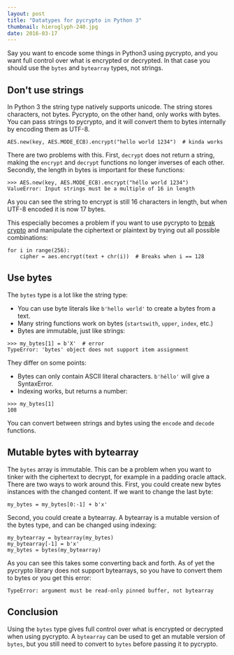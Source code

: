 ```yaml
---
layout: post
title: "Datatypes for pycrypto in Python 3"
thumbnail: hieroglyph-240.jpg
date: 2016-03-17
---
```


Say you want to encode some things in Python3 using pycrypto, and you want full control over what is encrypted or decrypted. In that case you should use the `bytes` and `bytearray` types, not strings.

## Don't use strings

In Python 3 the string type natively supports unicode. The string stores characters, not bytes. Pycrypto, on the other hand, only works with bytes. You can pass strings to pycrypto, and it will convert them to bytes internally by encoding them as UTF-8.

    AES.new(key, AES.MODE_ECB).encrypt("hello world 1234")  # kinda works

There are two problems with this. First, `decrypt` does not return a string, making the `encrypt` and `decrypt` functions no longer inverses of each other. Secondly, the length in bytes is important for these functions:

    >>> AES.new(key, AES.MODE_ECB).encrypt("héllo world 1234")
    ValueError: Input strings must be a multiple of 16 in length

As you can see the string to encrypt is still 16 characters in length, but when UTF-8 encoded it is now 17 bytes.

This especially becomes a problem if you want to use pycrypto to [break crypto](http://cryptopals.com/sets/2/challenges/12/) and manipulate the ciphertext or plaintext by trying out all possible combinations:

    for i in range(256):
        cipher = aes.encrypt(text + chr(i))  # Breaks when i == 128

## Use bytes

The `bytes` type is a lot like the string type:

* You can use byte literals like `b'hello world'` to create a bytes from a text.
* Many string functions work on bytes (`startswith`, `upper`, `index`, etc.)
* Bytes are immutable, just like strings:

~~~
>>> my_bytes[1] = b'X'  # error
TypeError: 'bytes' object does not support item assignment
~~~

They differ on some points:

* Bytes can only contain ASCII literal characters. `b'héllo'` will give a SyntaxError.
* Indexing works, but returns a number: 

~~~
>>> my_bytes[1]
108
~~~

You can convert between strings and bytes using the `encode` and `decode` functions.

## Mutable bytes with bytearray

The `bytes` array is immutable. This can be a problem when you want to tinker with the ciphertext to decrypt, for example in a padding oracle attack. There are two ways to work around this. First, you could create new bytes instances with the changed content. If we want to change the last byte:

    my_bytes = my_bytes[0:-1] + b'x'

Second, you could create a bytearray. A bytearray is a mutable version of the bytes type, and can be changed using indexing:

    my_bytearray = bytearray(my_bytes)
    my_bytearray[-1] = b'x'
    my_bytes = bytes(my_bytearray)

As you can see this takes some converting back and forth. As of yet the pycrypto library does not support bytearrays, so you have to convert them to bytes or you get this error:

    TypeError: argument must be read-only pinned buffer, not bytearray

## Conclusion

Using the `bytes` type gives full control over what is encrypted or decrypted when using pycrypto. A `bytearray` can be used to get an mutable version of `bytes`, but you still need to convert to `bytes` before passing it to pycrypto.
